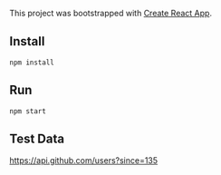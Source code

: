 This project was bootstrapped with [Create React App](https://github.com/facebook/create-react-app).

## Install

`npm install`

## Run

`npm start`

## Test Data

https://api.github.com/users?since=135


